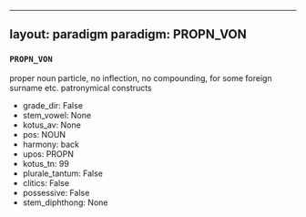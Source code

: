 
---
layout: paradigm
paradigm: PROPN_VON
---
### ` PROPN_VON `

proper noun particle, no inflection, no compounding, for some foreign surname etc. patronymical constructs
* grade_dir: False
* stem_vowel: None
* kotus_av: None
* pos: NOUN
* harmony: back
* upos: PROPN
* kotus_tn: 99
* plurale_tantum: False
* clitics: False
* possessive: False
* stem_diphthong: None
